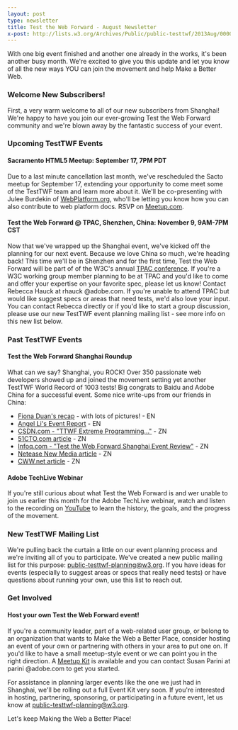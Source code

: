 ```yaml
---
layout: post
type: newsletter
title: Test the Web Forward - August Newsletter
x-post: http://lists.w3.org/Archives/Public/public-testtwf/2013Aug/0000.html
---
```


 With one big event finished and another one already in the works, it's 
 been another busy month. We're excited to give you this update and 
 let you know of all the new ways YOU can join the movement and help 
 Make a Better Web.

### Welcome New Subscribers!

 First, a very warm welcome to all of our new subscribers from 
 Shanghai! We're happy to have you join our ever-growing Test the Web 
 Forward community and we're blown away by the fantastic success
 of your event.

### Upcoming TestTWF Events

#### Sacramento HTML5 Meetup: September 17, 7PM PDT

 Due to a last minute cancellation last month, we've rescheduled the
 Sacto meetup for September 17, extending your opportunity to come meet
 some of the TestTWF team and learn more about it. We'll be co-presenting
 with Julee Burdekin of [WebPlatform.org][1], who'll be letting you know
 how you can also contribute to web platform docs. 
 RSVP on [Meetup.com][2].

#### Test the Web Forward @ TPAC, Shenzhen, China: November 9, 9AM-7PM CST

 Now that we've wrapped up the Shanghai event, we've kicked off the
 planning for our next event. Because we love China so much, we're
 heading back! This time we'll be in Shenzhen and for the first time,
 Test the Web Forward will be part of of the W3C's annual [TPAC 
 conference][3]. If you're a W3C working group member planning to be at
 TPAC and you'd like to come and offer your expertise on your favorite
 spec, please let us know! Contact Rebecca Hauck at rhauck @adobe.com. 
 If you're unable to attend TPAC but would like suggest specs or areas
 that need tests, we'd also love your input. You can contact Rebecca
 directly or if you'd like to start a group discussion, please use our 
 new TestTWF event planning mailing list - see more info on this new 
 list below.

### Past TestTWF Events

#### Test the Web Forward Shanghai Roundup
 
 What can we say? Shanghai, you ROCK! Over 350 passionate web developers
 showed up and joined the movement setting yet another TestTWF 
 World Record of 1003 tests! Big congrats to Baidu and Adobe China for 
 a successful event. Some nice write-ups from our friends in China:
 
 * [Fiona Duan's recap][4] - with lots of pictures!  - EN
 * [Angel Li's Event Report][5] - EN
 * [CSDN.com - "TTWF Extreme Programming..."][6] - ZN
 * [51CTO.com article][7] - ZN
 * [Infoq.com - "Test the Web Forward Shanghai Event Review"][8] - ZN
 * [Netease New Media article][9] - ZN
 * [CWW.net article][10] - ZN
 

#### Adobe TechLive Webinar

 If you're still curious about what Test the Web Forward is and wer
 unable to join us earlier this month for the Adobe TechLive webinar,
 watch and listen to the recording on [YouTube][11] to learn the history,
 the goals, and the progress of the movement.

### New TestTWF Mailing List
 
 We're pulling back the curtain a little on our event planning process
 and we're inviting all of you to participate. We've created a new public 
 mailing list for this purpose: [public-testtwf-planning@w3.org][12]. If 
 you have ideas for events (especially to suggest areas or specs that
 really need tests) or have questions about running your own, use this list to reach out.

### Get Involved

#### Host your own Test the Web Forward event!

 If you're a community leader, part of a web-related user group, or 
 belong to an organization that wants to Make the Web a Better Place, 
 consider hosting an event of your own or partnering with others in your 
 area to put one on. If you'd like to have a small meetup-style event or 
 we can point you in the right direction. A [Meetup Kit][13] is available 
 and you can contact Susan Parini at parini @adobe.com to get you 
 started.

 For assistance in planning larger events like the one we just had in   
 Shanghai, we'll be rolling out a full Event Kit very soon. If you're
 interested in hosting, partnering, sponsoring, or participating in a 
 future event, let us know at public-testtwf-planning@w3.org.


Let's keep Making the Web a Better Place!

 [1]: http://www.webplatform.org/
 [2]: http://www.meetup.com/HTML5-in-Sacramento/events/133819602/
 [3]: http://www.w3.org/2013/11/TPAC/
 [4]: http://goo.gl/sUr4pP
 [5]: http://www.w3.org/QA/2013/08/event_report_test_the_web_forw.html
 [6]: http://www.csdn.net/article/a/2013-08-27/15816406 
 [7]: http://developer.51cto.com/art/201308/407576.htm
 [8]: http://www.infoq.com/cn/news/2013/08/ttwf-shanghai-recap
 [9]: http://help.3g.163.com/13/0821/13/96Q9RFSI00964KGB.html
[10]: http://www.cww.net.cn/news/html/2013/8/23/2013823174324780.htm
[11]: http://www.youtube.com/watch?v=x60XkP0T1ms
[12]: http://lists.w3.org/Archives/Public/public-testtwf-planning/
[13]: http://goo.gl/MNiZyI

